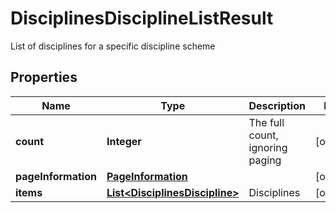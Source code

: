 

# DisciplinesDisciplineListResult

List of disciplines for a specific discipline scheme
## Properties

Name | Type | Description | Notes
------------ | ------------- | ------------- | -------------
**count** | **Integer** | The full count, ignoring paging |  [optional]
**pageInformation** | [**PageInformation**](PageInformation.md) |  |  [optional]
**items** | [**List&lt;DisciplinesDiscipline&gt;**](DisciplinesDiscipline.md) | Disciplines |  [optional]



